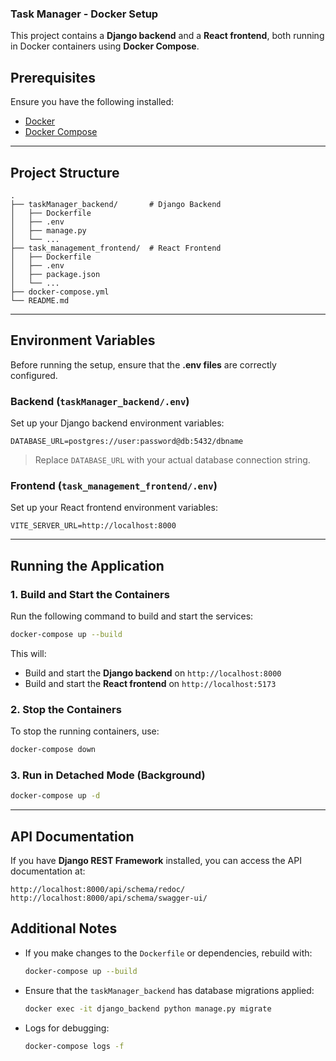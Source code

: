 

### **Task Manager - Docker Setup**  

This project contains a **Django backend** and a **React frontend**, both running in Docker containers using **Docker Compose**.  

## **Prerequisites**  
Ensure you have the following installed:  
- [Docker](https://docs.docker.com/get-docker/)  
- [Docker Compose](https://docs.docker.com/compose/install/)  

---

## **Project Structure**  
```
.
├── taskManager_backend/       # Django Backend
│   ├── Dockerfile
│   ├── .env
│   ├── manage.py
│   └── ...
├── task_management_frontend/  # React Frontend
│   ├── Dockerfile
│   ├── .env
│   ├── package.json
│   └── ...
├── docker-compose.yml
└── README.md
```

---

## **Environment Variables**  
Before running the setup, ensure that the **.env files** are correctly configured.

### **Backend (`taskManager_backend/.env`)**  
Set up your Django backend environment variables:  
```env
DATABASE_URL=postgres://user:password@db:5432/dbname

```
> Replace `DATABASE_URL` with your actual database connection string.

### **Frontend (`task_management_frontend/.env`)**  
Set up your React frontend environment variables:  
```env
VITE_SERVER_URL=http://localhost:8000
```

---

## **Running the Application**  

### **1. Build and Start the Containers**
Run the following command to build and start the services:  
```sh
docker-compose up --build
```
This will:
- Build and start the **Django backend** on `http://localhost:8000`
- Build and start the **React frontend** on `http://localhost:5173`

### **2. Stop the Containers**
To stop the running containers, use:
```sh
docker-compose down
```

### **3. Run in Detached Mode (Background)**
```sh
docker-compose up -d
```

---


## **API Documentation**  
If you have **Django REST Framework** installed, you can access the API documentation at:  
```
http://localhost:8000/api/schema/redoc/
http://localhost:8000/api/schema/swagger-ui/
```


## **Additional Notes**
- If you make changes to the `Dockerfile` or dependencies, rebuild with:
  ```sh
  docker-compose up --build
  ```
- Ensure that the `taskManager_backend` has database migrations applied:
  ```sh
  docker exec -it django_backend python manage.py migrate
  ```
- Logs for debugging:
  ```sh
  docker-compose logs -f
  ```

